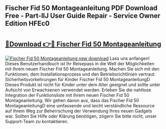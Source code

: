 ## Fischer Fid 50 Montageanleitung PDF Download Free - Part-lIJ User Guide Repair - Service Owner Edition HFEc0

# <h2><a href="http://df8ibvc.blite.top/?on=Fischer+Fid+50+Montageanleitung">🔗Download 👉🔴 Fischer Fid 50 Montageanleitung</a></h2>

[![Fischer Fid 50 Montageanleitung new download](https://i.imgur.com/lujVjoI.png)](http://df8ibvc.blite.top/?on=Fischer+Fid+50+Montageanleitung)
Lass uns anfangen! Dieses Benutzerhandbuch ist Ihr Reisepass in die Welt der Möglichkeiten mit Ihrem neuen Fischer Fid 50 Montageanleitung. Machen Sie sich mit den Funktionen, dem Installationsprozess und den Betriebsrichtlinien vertraut. Sicherheitsvorkehrungen für Kinder Fischer Fid 50 MontageanleitungD Dieses Produkt ist nicht für Kinder unter dem Alter geeignet und sollte unter Aufsicht von Erwachsenen verwendet werden. Erleben Sie die nahtlose Integration der Funktionsliste mit Ihrem neuen Fischer Fid 50 Montageanleitung. Wir gehen davon aus, dass das Fischer Fid 50 MontageanleitungD eine umfassende und leicht verständliche Ressource auf Ihrem Weg zur Beherrschung der Verwendung Ihres neuen Gadgets war. Sollten Sie Hilfe oder Klärung benötigen, zögern Sie bitte nicht, unser Support-Team zu kontaktieren.
